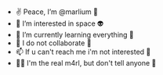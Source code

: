 - ✌️ Peace, I’m @marlium 🧠
- 👀 I’m interested in space 👽
- 🌱 I’m currently learning everything 🤯
- 💞️ I do not collaborate 🥺
- 📫 If u can't reach me i'm not interested 🥳
- 😶‍🌫️ I'm the real m4rl, but don't tell anyone 🥸
